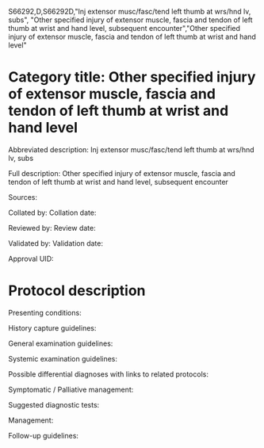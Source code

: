 S66292,D,S66292D,"Inj extensor musc/fasc/tend left thumb at wrs/hnd lv, subs", "Other specified injury of extensor muscle, fascia and tendon of left thumb at wrist and hand level, subsequent encounter","Other specified injury of extensor muscle, fascia and tendon of left thumb at wrist and hand level"
# Category title: Other specified injury of extensor muscle, fascia and tendon of left thumb at wrist and hand level

Abbreviated description: Inj extensor musc/fasc/tend left thumb at wrs/hnd lv, subs

Full description: Other specified injury of extensor muscle, fascia and tendon of left thumb at wrist and hand level, subsequent encounter

Sources:

Collated by:
Collation date:

Reviewed by:
Review date:

Validated by:
Validation date:

Approval UID:

# Protocol description

Presenting conditions:

History capture guidelines:

General examination guidelines:

Systemic examination guidelines:

Possible differential diagnoses with links to related protocols:

Symptomatic / Palliative management:

Suggested diagnostic tests:

Management:

Follow-up guidelines:
